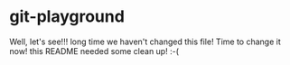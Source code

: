 # git-playground

Well, let's see!!! long time we haven't changed this file! Time to change it now! this README needed some clean up! :-(

